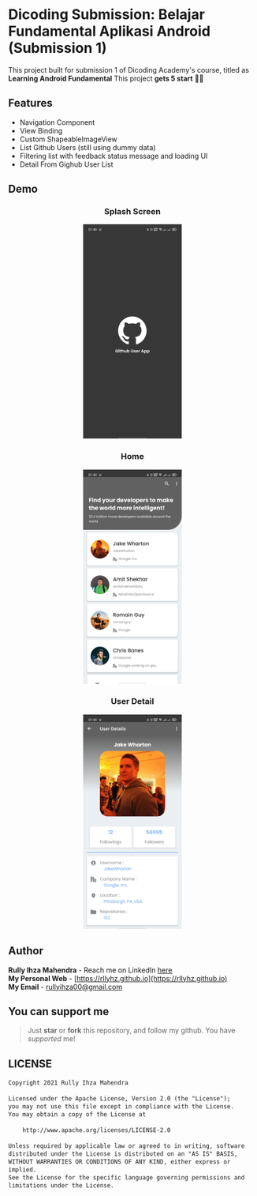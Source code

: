 # Dicoding Submission: Belajar Fundamental Aplikasi Android (Submission 1)

This project built for submission 1 of Dicoding Academy's course, titled as **Learning Android Fundamental**
This project **gets 5 start** 🎉🎉

## Features

- Navigation Component
- View Binding
- Custom ShapeableImageView
- List Github Users (still using dummy data)
- Filtering list with feedback status message and loading UI
- Detail From Gighub User List

## Demo

<h3 align="center">
  Splash Screen
</h3>
<p align="center">
    <img src="assets/splash_screen.jpg"
        alt="Splash Screen"
        width="200" />
</p>

<h3 align="center">
  Home
</h3>
<p align="center">
    <img src="assets/home_preview.jpg"
        alt="Home Screen"
        width="200" />
</p>

<h3 align="center">
  User Detail
</h3>
<p align="center">
    <img src="assets/user_detail_preview.jpg"
        alt="User Detail Screen"
        width="200" />
</p>


## Author

**Rully Ihza Mahendra** - Reach me on LinkedIn [here](https://www.linkedin.com/in/rully-ihza-mahendra-275a591a5/) </br>
**My Personal Web** - [https://rllyhz.github.io](https://rllyhz.github.io) </br>
**My Email** - [rullyihza00@gmail.com](rullyihza00@gmail.com) </br>


## You can support me

> Just **star** or  **fork** this repository, and follow my github. You have *supported* me!

## LICENSE

```
Copyright 2021 Rully Ihza Mahendra

Licensed under the Apache License, Version 2.0 (the "License");
you may not use this file except in compliance with the License.
You may obtain a copy of the License at

    http://www.apache.org/licenses/LICENSE-2.0

Unless required by applicable law or agreed to in writing, software
distributed under the License is distributed on an "AS IS" BASIS,
WITHOUT WARRANTIES OR CONDITIONS OF ANY KIND, either express or implied.
See the License for the specific language governing permissions and
limitations under the License.
```
